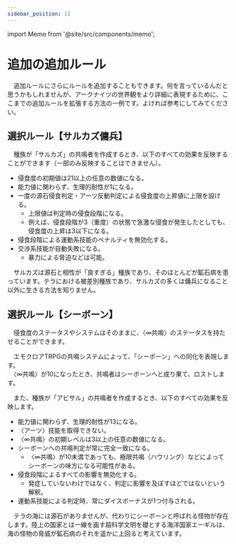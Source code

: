```yaml
---
sidebar_position: 11
---
```


import Memo from '@site/src/components/memo';

# 追加の追加ルール

　追加ルールにさらにルールを追加することもできます。何を言っているんだと思うかもしれませんが、アークナイツの世界観をより詳細に表現するために、ここまでの追加ルールを拡張する方法の一例です。よければ参考にしてみてください。

## 選択ルール【サルカズ傭兵】

　種族が「サルカズ」の共鳴者を作成するとき、以下のすべての効果を反映することができます（一部のみ反映することはできません）。

- 侵食度の初期値は21以上の任意の数値になる。
- 能力値に関わらず、生理的耐性が1になる。
- 一度の源石侵食判定・アーツ反動判定による侵食度の上昇値に上限を設ける。
  - 上限値は判定時の侵食段階になる。
  - 例えば、侵食段階が3（重度）の状態で急激な侵食が発生したとしても、侵食度の上昇は3以下になる。
- 侵食段階による運動系技能のペナルティを無効化する。
- 交渉系技能が自動失敗になる。
  - 暴力による脅迫などは可能。

<Memo>
　サルカズは源石と相性が「良すぎる」種族であり、そのほとんどが鉱石病を患っています。テラにおける被差別種族であり、サルカズの多くは傭兵になること以外に生きる方法を知りません。
</Memo>

## 選択ルール【シーボーン】

　侵食度のステータスやシステムはそのままに、〈∞共鳴〉のステータスを持たせることができます。

　エモクロアTRPGの共鳴システムによって、「シーボーン」への同化を表現します。  
　〈∞共鳴〉が10になったとき、共鳴者はシーボーンへと成り果て、ロストします。

　また、種族が「アビサル」の共鳴者を作成するとき、以下のすべての効果を反映します。

- 能力値に関わらず、生理的耐性が13になる。
- 〈アーツ〉技能を取得できない。
- 〈∞共鳴〉の初期レベルは3以上の任意の数値になる。
- シーボーンへの共鳴判定が常に完全一致になる。
  - 〈∞共鳴〉が10未満であっても、極限共鳴（ハウリング）などによってシーボーンの味方になる可能性がある。
- 侵食段階によるすべての影響を無効化する。
  - 発症していないわけではなく、判定に影響を及ぼすほどではないという解釈。
- 運動系技能による判定時、常にダイスボーナスが1つ付与される。

<Memo>
　テラの海には源石がありませんが、代わりにシーボーンと呼ばれる怪物が存在します。陸上の国家とは一線を画す超科学文明を礎とする海洋国家エーギルは、海の怪物の脅威が鉱石病のそれを遥かに上回ると考えています。
</Memo>
